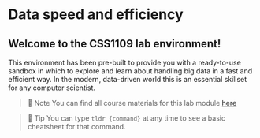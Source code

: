 # Data speed and efficiency

## Welcome to the CSS1109 lab environment!

This environment has been pre-built to provide you with a ready-to-use sandbox in which to explore and learn about handling big data in a fast and efficient way. In the modern, data-driven world this is an essential skillset for any computer scientist.

> 󱝽 Note
> You can find all course materials for this lab module [here](https://csc1109.readthedocs.io)

> 󱧡 Tip
> You can type `tldr {command}` at any time to see a basic cheatsheet for that command.

